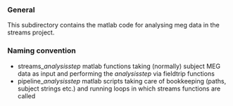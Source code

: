 ### General
This subdirectory contains the matlab code for analysing meg data in the streams project. 

### Naming convention

* streams\__analysisstep_
 matlab functions taking (normally) subject MEG data as input and performing the _analysisstep_ via fieldtrip functions
* pipeline\__analysisstep_
 matlab scripts taking care of bookkeeping (paths, subject strings etc.) and running loops in which streams functions are called
